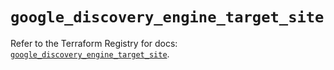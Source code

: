 # `google_discovery_engine_target_site`

Refer to the Terraform Registry for docs: [`google_discovery_engine_target_site`](https://registry.terraform.io/providers/hashicorp/google-beta/6.45.0/docs/resources/google_discovery_engine_target_site).
